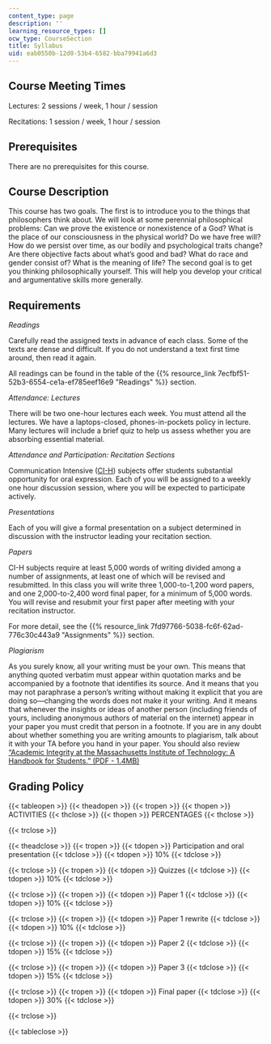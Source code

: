 ```yaml
---
content_type: page
description: ''
learning_resource_types: []
ocw_type: CourseSection
title: Syllabus
uid: eab0550b-12d0-53b4-6582-bba79941a6d3
---
```


Course Meeting Times 
---------------------

Lectures: 2 sessions / week, 1 hour / session

Recitations: 1 session / week, 1 hour / session

Prerequisites
-------------

There are no prerequisites for this course.

Course Description
------------------

This course has two goals. The first is to introduce you to the things that philosophers think about. We will look at some perennial philosophical problems: Can we prove the existence or nonexistence of a God? What is the place of our consciousness in the physical world? Do we have free will? How do we persist over time, as our bodily and psychological traits change? Are there objective facts about what’s good and bad? What do race and gender consist of? What is the meaning of life? The second goal is to get you thinking philosophically yourself. This will help you develop your critical and argumentative skills more generally.

Requirements
------------

_Readings_

Carefully read the assigned texts in advance of each class. Some of the texts are dense and difficult. If you do not understand a text first time around, then read it again.

All readings can be found in the table of the {{% resource_link 7ecfbf51-52b3-6554-ce1a-ef785eef16e9 "Readings" %}} section.

_Attendance: Lectures_

There will be two one-hour lectures each week. You must attend all the lectures. We have a laptops-closed, phones-in-pockets policy in lecture. Many lectures will include a brief quiz to help us assess whether you are absorbing essential material.

_Attendance and Participation: Recitation Sections_

Communication Intensive ([CI-H](https://registrar.mit.edu/registration-academics/academic-requirements/communication-requirement/ci-hhw-subjects)) subjects offer students substantial opportunity for oral expression. Each of you will be assigned to a weekly one hour discussion session, where you will be expected to participate actively.

_Presentations_

Each of you will give a formal presentation on a subject determined in discussion with the instructor leading your recitation section.

_Papers_

CI-H subjects require at least 5,000 words of writing divided among a number of assignments, at least one of which will be revised and resubmitted. In this class you will write three 1,000-to-1,200 word papers, and one 2,000-to-2,400 word final paper, for a minimum of 5,000 words. You will revise and resubmit your first paper after meeting with your recitation instructor.

For more detail, see the {{% resource_link 7fd97766-5038-fc6f-62ad-776c30c443a9 "Assignments" %}} section.

_Plagiarism_

As you surely know, all your writing must be your own. This means that anything quoted verbatim must appear within quotation marks and be accompanied by a footnote that identifies its source. And it means that you may not paraphrase a person’s writing without making it explicit that you are doing so—changing the words does not make it your writing. And it means that whenever the insights or ideas of another person (including friends of yours, including anonymous authors of material on the internet) appear in your paper you must credit that person in a footnote. If you are in any doubt about whether something you are writing amounts to plagiarism, talk about it with your TA before you hand in your paper. You should also review [“Academic Integrity at the Massachusetts Institute of Technology: A Handbook for Students.” (PDF - 1.4MB)](http://web.mit.edu/academicintegrity/handbook/handbook.pdf)

Grading Policy
--------------

{{< tableopen >}}
{{< theadopen >}}
{{< tropen >}}
{{< thopen >}}
ACTIVITIES
{{< thclose >}}
{{< thopen >}}
PERCENTAGES
{{< thclose >}}

{{< trclose >}}

{{< theadclose >}}
{{< tropen >}}
{{< tdopen >}}
Participation and oral presentation
{{< tdclose >}}
{{< tdopen >}}
10%
{{< tdclose >}}

{{< trclose >}}
{{< tropen >}}
{{< tdopen >}}
Quizzes
{{< tdclose >}}
{{< tdopen >}}
10%
{{< tdclose >}}

{{< trclose >}}
{{< tropen >}}
{{< tdopen >}}
Paper 1
{{< tdclose >}}
{{< tdopen >}}
10%
{{< tdclose >}}

{{< trclose >}}
{{< tropen >}}
{{< tdopen >}}
Paper 1 rewrite
{{< tdclose >}}
{{< tdopen >}}
10%
{{< tdclose >}}

{{< trclose >}}
{{< tropen >}}
{{< tdopen >}}
Paper 2
{{< tdclose >}}
{{< tdopen >}}
15%
{{< tdclose >}}

{{< trclose >}}
{{< tropen >}}
{{< tdopen >}}
Paper 3
{{< tdclose >}}
{{< tdopen >}}
15%
{{< tdclose >}}

{{< trclose >}}
{{< tropen >}}
{{< tdopen >}}
Final paper
{{< tdclose >}}
{{< tdopen >}}
30%
{{< tdclose >}}

{{< trclose >}}

{{< tableclose >}}